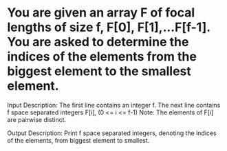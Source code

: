 # You are given an array F of focal lengths of size f, F[0], F[1],...F[f-1]. You are asked to determine the indices of the elements from the biggest element to the smallest element.


Input Description:
The first line contains an integer f. The next line contains f space separated integers F[i], (0 <= i <= f-1) Note: The elements of F[i] are pairwise distinct.

Output Description:
Print f space separated integers, denoting the indices of the elements, from biggest element to smallest.
